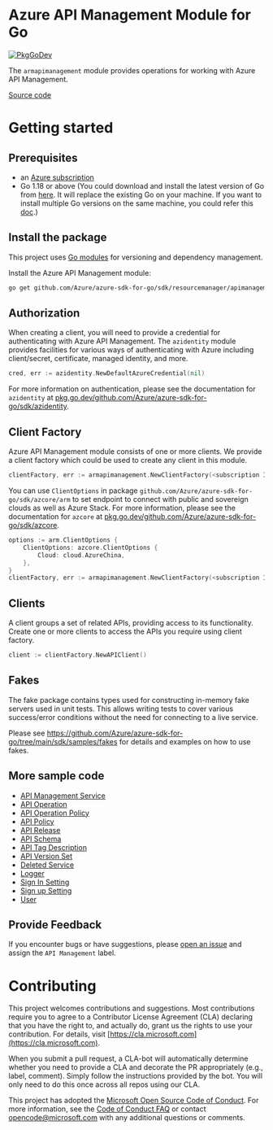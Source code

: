 # Azure API Management Module for Go

[![PkgGoDev](https://pkg.go.dev/badge/github.com/Azure/azure-sdk-for-go/sdk/resourcemanager/apimanagement/armapimanagement/v3)](https://pkg.go.dev/github.com/Azure/azure-sdk-for-go/sdk/resourcemanager/apimanagement/armapimanagement/v3)

The `armapimanagement` module provides operations for working with Azure API Management.

[Source code](https://github.com/Azure/azure-sdk-for-go/tree/main/sdk/resourcemanager/apimanagement/armapimanagement)

# Getting started

## Prerequisites

- an [Azure subscription](https://azure.microsoft.com/free/)
- Go 1.18 or above (You could download and install the latest version of Go from [here](https://go.dev/doc/install). It will replace the existing Go on your machine. If you want to install multiple Go versions on the same machine, you could refer this [doc](https://go.dev/doc/manage-install).)

## Install the package

This project uses [Go modules](https://github.com/golang/go/wiki/Modules) for versioning and dependency management.

Install the Azure API Management module:

```sh
go get github.com/Azure/azure-sdk-for-go/sdk/resourcemanager/apimanagement/armapimanagement/v3
```

## Authorization

When creating a client, you will need to provide a credential for authenticating with Azure API Management.  The `azidentity` module provides facilities for various ways of authenticating with Azure including client/secret, certificate, managed identity, and more.

```go
cred, err := azidentity.NewDefaultAzureCredential(nil)
```

For more information on authentication, please see the documentation for `azidentity` at [pkg.go.dev/github.com/Azure/azure-sdk-for-go/sdk/azidentity](https://pkg.go.dev/github.com/Azure/azure-sdk-for-go/sdk/azidentity).

## Client Factory

Azure API Management module consists of one or more clients. We provide a client factory which could be used to create any client in this module.

```go
clientFactory, err := armapimanagement.NewClientFactory(<subscription ID>, cred, nil)
```

You can use `ClientOptions` in package `github.com/Azure/azure-sdk-for-go/sdk/azcore/arm` to set endpoint to connect with public and sovereign clouds as well as Azure Stack. For more information, please see the documentation for `azcore` at [pkg.go.dev/github.com/Azure/azure-sdk-for-go/sdk/azcore](https://pkg.go.dev/github.com/Azure/azure-sdk-for-go/sdk/azcore).

```go
options := arm.ClientOptions {
    ClientOptions: azcore.ClientOptions {
        Cloud: cloud.AzureChina,
    },
}
clientFactory, err := armapimanagement.NewClientFactory(<subscription ID>, cred, &options)
```

## Clients

A client groups a set of related APIs, providing access to its functionality.  Create one or more clients to access the APIs you require using client factory.

```go
client := clientFactory.NewAPIClient()
```

## Fakes

The fake package contains types used for constructing in-memory fake servers used in unit tests.
This allows writing tests to cover various success/error conditions without the need for connecting to a live service.

Please see https://github.com/Azure/azure-sdk-for-go/tree/main/sdk/samples/fakes for details and examples on how to use fakes.

## More sample code

- [API Management Service](https://aka.ms/azsdk/go/mgmt/samples?path=sdk/resourcemanager/apimanagement/apimanagement_service)
- [API Operation](https://aka.ms/azsdk/go/mgmt/samples?path=sdk/resourcemanager/apimanagement/apioperation)
- [API Operation Policy](https://aka.ms/azsdk/go/mgmt/samples?path=sdk/resourcemanager/apimanagement/apioperationpolicy)
- [API Policy](https://aka.ms/azsdk/go/mgmt/samples?path=sdk/resourcemanager/apimanagement/apipolicy)
- [API Release](https://aka.ms/azsdk/go/mgmt/samples?path=sdk/resourcemanager/apimanagement/apirelease)
- [API Schema](https://aka.ms/azsdk/go/mgmt/samples?path=sdk/resourcemanager/apimanagement/apischema)
- [API Tag Description](https://aka.ms/azsdk/go/mgmt/samples?path=sdk/resourcemanager/apimanagement/apitagdescription)
- [API Version Set](https://aka.ms/azsdk/go/mgmt/samples?path=sdk/resourcemanager/apimanagement/apiversionset)
- [Deleted Service](https://aka.ms/azsdk/go/mgmt/samples?path=sdk/resourcemanager/apimanagement/deleted_service)
- [Logger](https://aka.ms/azsdk/go/mgmt/samples?path=sdk/resourcemanager/apimanagement/logger)
- [Sign In Setting](https://aka.ms/azsdk/go/mgmt/samples?path=sdk/resourcemanager/apimanagement/signin_setting)
- [Sign up Setting](https://aka.ms/azsdk/go/mgmt/samples?path=sdk/resourcemanager/apimanagement/signup_setting)
- [User](https://aka.ms/azsdk/go/mgmt/samples?path=sdk/resourcemanager/apimanagement/user)

## Provide Feedback

If you encounter bugs or have suggestions, please
[open an issue](https://github.com/Azure/azure-sdk-for-go/issues) and assign the `API Management` label.

# Contributing

This project welcomes contributions and suggestions. Most contributions require
you to agree to a Contributor License Agreement (CLA) declaring that you have
the right to, and actually do, grant us the rights to use your contribution.
For details, visit [https://cla.microsoft.com](https://cla.microsoft.com).

When you submit a pull request, a CLA-bot will automatically determine whether
you need to provide a CLA and decorate the PR appropriately (e.g., label,
comment). Simply follow the instructions provided by the bot. You will only
need to do this once across all repos using our CLA.

This project has adopted the
[Microsoft Open Source Code of Conduct](https://opensource.microsoft.com/codeofconduct/).
For more information, see the
[Code of Conduct FAQ](https://opensource.microsoft.com/codeofconduct/faq/)
or contact [opencode@microsoft.com](mailto:opencode@microsoft.com) with any
additional questions or comments.